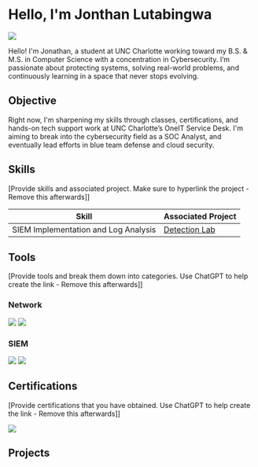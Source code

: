 # Hello, I'm Jonthan Lutabingwa
<a href="https://www.linkedin.com/in/jonathan-lutabingwa/"><img src="https://img.shields.io/badge/-LinkedIn-0072b1?&style=for-the-badge&logo=linkedin&logoColor=white" /></a>

Hello! I'm Jonathan, a student at UNC Charlotte working toward my B.S. & M.S. in Computer Science with a concentration in Cybersecurity. I’m passionate about protecting systems, solving real-world problems, and continuously learning in a space that never stops evolving.

## Objective

Right now, I'm sharpening my skills through classes, certifications, and hands-on tech support work at UNC Charlotte’s OneIT Service Desk. I'm aiming to break into the cybersecurity field as a SOC Analyst, and eventually lead efforts in blue team defense and cloud security.


## Skills
[Provide skills and associated project. Make sure to hyperlink the project - Remove this afterwards]]

| Skill                                         | Associated Project         |
|-----------------------------------------------|----------------------------|
| SIEM Implementation and Log Analysis          | <a href="https://google.com">Detection Lab</a>|

## Tools
[Provide tools and break them down into categories. Use ChatGPT to help create the link - Remove this afterwards]]

### Network
<div>
    <img src="https://img.shields.io/badge/-Wireshark-1679A7?&style=for-the-badge&logo=Wireshark&logoColor=white" />
    <img src="https://img.shields.io/badge/-Suricata-EF3B2D?&style=for-the-badge&logo=Suricata&logoColor=white" />
</div>


### SIEM
<div>
    <img src="https://img.shields.io/badge/-Microsoft_Sentinel-0078D4?&style=for-the-badge&logo=Microsoft&logoColor=white" />
    <img src="https://img.shields.io/badge/-Splunk-000000?&style=for-the-badge&logo=Splunk&logoColor=white" />
</div>

## Certifications
[Provide certifications that you have obtained. Use ChatGPT to help create the link - Remove this afterwards]]
<div>
<img src="https://img.shields.io/badge/-Security%2B-FF0000?&style=for-the-badge&logo=CompTIA&logoColor=white" />
</div>

## Projects
